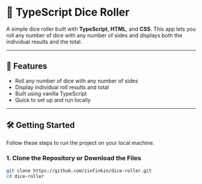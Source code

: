 # 🎲 TypeScript Dice Roller

A simple dice roller built with **TypeScript**, **HTML**, and **CSS**. This app lets you roll any number of dice with any number of sides and displays both the individual results and the total.

---

## 🚀 Features

- Roll any number of dice with any number of sides
- Display individual roll results and total
- Built using vanilla TypeScript
- Quick to set up and run locally

---

## 🛠️ Getting Started

Follow these steps to run the project on your local machine.

### 1. Clone the Repository or Download the Files

```bash
git clone https://github.com/zinfinkin/dice-roller.git
cd dice-roller
